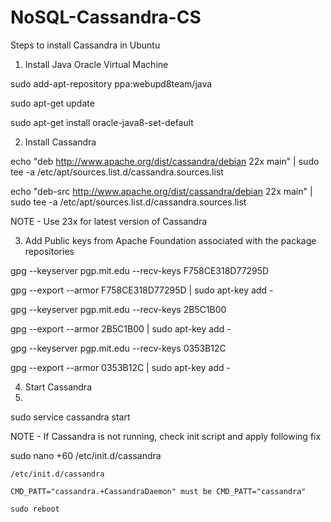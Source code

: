 # NoSQL-Cassandra-CS
Steps to install Cassandra in Ubuntu

1. Install Java Oracle Virtual Machine

  sudo add-apt-repository ppa:webupd8team/java
  
  sudo apt-get update
  
  sudo apt-get install oracle-java8-set-default
  
2. Install Cassandra

  echo "deb http://www.apache.org/dist/cassandra/debian 22x main" | sudo tee -a /etc/apt/sources.list.d/cassandra.sources.list
  
  echo "deb-src http://www.apache.org/dist/cassandra/debian 22x main" | sudo tee -a  /etc/apt/sources.list.d/cassandra.sources.list
  
  NOTE - Use 23x for latest version of Cassandra

3. Add Public keys from Apache Foundation associated with the package repositories

  gpg --keyserver pgp.mit.edu --recv-keys F758CE318D77295D
  
  gpg --export --armor F758CE318D77295D | sudo apt-key add -
  
  gpg --keyserver pgp.mit.edu --recv-keys 2B5C1B00
  
  gpg --export --armor 2B5C1B00 | sudo apt-key add -
  
  gpg --keyserver pgp.mit.edu --recv-keys 0353B12C
  
  gpg --export --armor 0353B12C | sudo apt-key add -
  
4. Start Cassandra
5. 
  sudo service cassandra start
  
  NOTE - If Cassandra is not running, check init script and apply following fix

  sudo nano +60 /etc/init.d/cassandra
  
    /etc/init.d/cassandra
    
    CMD_PATT="cassandra.+CassandraDaemon" must be CMD_PATT="cassandra"
    
    sudo reboot


